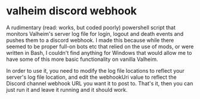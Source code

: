 # valheim discord webhook
A rudimentary (read: works, but coded poorly) powershell script that monitors Valheim's server log file for login, logout and death events and pushes them to a discord webhook. I made this because while there seemed to be proper full-on bots etc that relied on the use of mods, or were written in Bash, I couldn't find anything for Windows that would allow me to have some of this more basic functionality on vanilla Valheim. 

In order to use it, you need to modify the log file locations to reflect your server's log file location, and edit the webhookUri value to reflect the Discord channel webhook URL you want it to post to.  That's it, then you can just run it and leave it running and it should work. 
